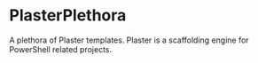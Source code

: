 # PlasterPlethora

A plethora of Plaster templates. Plaster is a scaffolding engine for PowerShell related projects.
